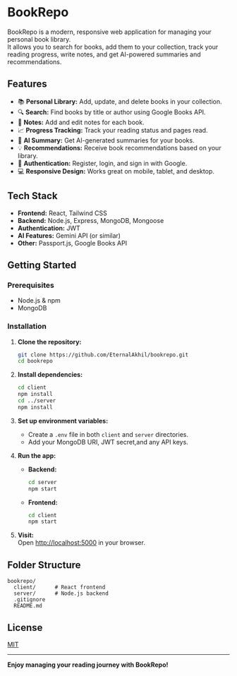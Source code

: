 # BookRepo

BookRepo is a modern, responsive web application for managing your personal book library.  
It allows you to search for books, add them to your collection, track your reading progress, write notes, and get AI-powered summaries and recommendations.

## Features

- 📚 **Personal Library:** Add, update, and delete books in your collection.
- 🔍 **Search:** Find books by title or author using Google Books API.
- 📝 **Notes:** Add and edit notes for each book.
- 📈 **Progress Tracking:** Track your reading status and pages read.
- 🤖 **AI Summary:** Get AI-generated summaries for your books.
- 💡 **Recommendations:** Receive book recommendations based on your library.
- 🔐 **Authentication:** Register, login, and sign in with Google.
- 💻 **Responsive Design:** Works great on mobile, tablet, and desktop.

## Tech Stack

- **Frontend:** React, Tailwind CSS
- **Backend:** Node.js, Express, MongoDB, Mongoose
- **Authentication:** JWT
- **AI Features:** Gemini API (or similar)
- **Other:** Passport.js, Google Books API

## Getting Started

### Prerequisites

- Node.js & npm
- MongoDB

### Installation

1. **Clone the repository:**
   ```sh
   git clone https://github.com/EternalAkhil/bookrepo.git
   cd bookrepo
   ```

2. **Install dependencies:**
   ```sh
   cd client
   npm install
   cd ../server
   npm install
   ```

3. **Set up environment variables:**
   - Create a `.env` file in both `client` and `server` directories.
   - Add your MongoDB URI, JWT secret,and any API keys.

4. **Run the app:**
   - **Backend:**  
     ```sh
     cd server
     npm start
     ```
   - **Frontend:**  
     ```sh
     cd client
     npm start
     ```

5. **Visit:**  
   Open [http://localhost:5000](http://localhost:5000) in your browser.

## Folder Structure

```
bookrepo/
  client/      # React frontend
  server/      # Node.js backend
  .gitignore
  README.md
```


## License

[MIT](LICENSE)

---

**Enjoy managing your reading journey with BookRepo!**